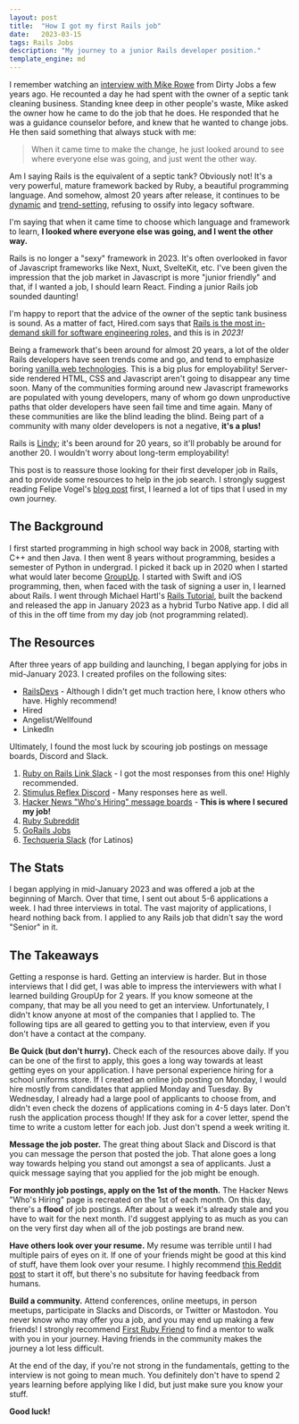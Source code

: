 ```yaml
---
layout: post
title:  "How I got my first Rails job"
date:   2023-03-15
tags: Rails Jobs
description: "My journey to a junior Rails developer position."
template_engine: md
---
```


I remember watching an [interview with Mike Rowe](https://youtu.be/qzKzu86Agg0?t=1054) from Dirty Jobs a few years ago. He recounted a day he had spent with the owner of a septic tank cleaning business. Standing knee deep in other people's waste, Mike asked the owner how he came to do the job that he does. He responded that he was a guidance counselor before, and knew that he wanted to change jobs. He then said something that always stuck with me:

> When it came time to make the change, he just looked around to see where everyone else was going, and just went the other way.

Am I saying Rails is the equivalent of a septic tank? Obviously not! It's a very powerful, mature framework backed by Ruby, a beautiful programming language. And somehow, almost 20 years after release, it continues to be [dynamic](https://hotwired.dev/) and [trend-setting](https://mrsk.dev/), refusing to ossify into legacy software. 

I'm saying that when it came time to choose which language and framework to learn, **I looked where everyone else was going, and I went the other way.**

Rails is no longer a "sexy" framework in 2023. It's often overlooked in favor of Javascript frameworks like Next, Nuxt, SvelteKit, etc. I've been given the impression that the job market in Javascript is more "junior friendly" and that, if I wanted a job, I should learn React. Finding a junior Rails job sounded daunting!

I'm happy to report that the advice of the owner of the septic tank business is sound. As a matter of fact, Hired.com says that [Rails is the most in-demand skill for software engineering roles,](https://hired.com/state-of-software-engineers/2023/) and this is in *2023!* 

Being a framework that's been around for almost 20 years, a lot of the older Rails developers have seen trends come and go, and tend to emphasize boring [vanilla web technologies](https://www.spicyweb.dev/). This is a big plus for employability! Server-side rendered HTML, CSS and Javascript aren't going to disappear any time soon. Many of the communities forming around new Javascript frameworks are populated with young developers, many of whom go down unproductive paths that older developers have seen fail time and time again. Many of these communities are like the blind leading the blind. Being part of a community with many older developers is not a negative, **it's a plus!** 

Rails is [Lindy](https://en.wikipedia.org/wiki/Lindy_effect); it's been around for 20 years, so it'll probably be around for another 20. I wouldn't worry about long-term employability!

This post is to reassure those looking for their first developer job in Rails, and to provide some resources to help in the job search. I strongly suggest reading Felipe Vogel's [blog post](https://fpsvogel.com/posts/2022/how-to-find-ruby-rails-job) first, I learned a lot of tips that I used in my own journey. 

## The Background
I first started programming in high school way back in 2008, starting with C++ and then Java. I then went 8 years without programming, besides a semester of Python in undergrad. I picked it back up in 2020 when I started what would later become [GroupUp](https://groupup.club/). I started with Swift and iOS programming, then, when faced with the task of signing a user in, I learned about Rails. I went through Michael Hartl's [Rails Tutorial](https://www.railstutorial.org/), built the backend and released the app in January 2023 as a hybrid Turbo Native app. I did all of this in the off time from my day job (not programming related).

## The Resources
After three years of app building and launching, I began applying for jobs in mid-January 2023. I created profiles on the following sites:

- [RailsDevs](https://railsdevs.com/) - Although I didn't get much traction here, I know others who have. Highly recommend!
- Hired
- Angelist/Wellfound
- LinkedIn

Ultimately, I found the most luck by scouring job postings on message boards, Discord and Slack.
1. [Ruby on Rails Link Slack](https://www.rubyonrails.link/) - I got the most responses from this one! Highly recommended.
2. [Stimulus Reflex Discord](https://discord.com/invite/stimulus-reflex) - Many responses here as well.
3. [Hacker News "Who's Hiring" message boards](https://news.ycombinator.com/item?id=34983767) -  **This is where I secured my job!**
4. [Ruby Subreddit](https://www.reddit.com/r/ruby/)
5. [GoRails Jobs](https://jobs.gorails.com/)
6. [Techqueria Slack](https://techqueria.org/) (for Latinos)

## The Stats
I began applying in mid-January 2023 and was offered a job at the beginning of March. Over that time, I sent out about 5-6 applications a week. I had three interviews in total. The vast majority of applications, I heard nothing back from. I applied to any Rails job that didn't say the word "Senior" in it.

## The Takeaways
Getting a response is hard. Getting an interview is harder. But in those interviews that I did get, I was able to impress the interviewers with what I learned building GroupUp for 2 years. If you know someone at the company, that may be all you need to get an interview. Unfortunately, I didn't know anyone at most of the companies that I applied to. The following tips are all geared to getting you to that interview, even if you don't have a contact at the company.

**Be Quick (but don't hurry).** Check each of the resources above daily. If you can be one of the first to apply, this goes a long way towards at least getting eyes on your application. I have personal experience hiring for a school uniforms store. If I created an online job posting on Monday, I would hire mostly from candidates that applied Monday and Tuesday. By Wednesday, I already had a large pool of applicants to choose from, and didn't even check the dozens of applications coming in 4-5 days later. Don't rush the application process though! If they ask for a cover letter, spend the time to write a custom letter for each job. Just don't spend a week writing it.

**Message the job poster.** The great thing about Slack and Discord is that you can message the person that posted the job. That alone goes a long way towards helping you stand out amongst a sea of applicants. Just a quick message saying that you applied for the job might be enough.

**For monthly job postings, apply on the 1st of the month.** The Hacker News "Who's Hiring" page is recreated on the 1st of each month. On this day, there's a **flood** of job postings. After about a week it's already stale and you have to wait for the next month. I'd suggest applying to as much as you can on the very first day when all of the job postings are brand new.

**Have others look over your resume.** My resume was terrible until I had multiple pairs of eyes on it. If one of your friends might be good at this kind of stuff, have them look over your resume. I highly recommend [this Reddit post](https://www.reddit.com/r/jobs/comments/7y8k6p/im_an_exrecruiter_for_some_of_the_top_companies/) to start it off, but there's no subsitute for having feedback from humans.

**Build a community.** Attend conferences, online meetups, in person meetups, participate in Slacks and Discords, or Twitter or Mastodon. You never know who may offer you a job, and you may end up making a few friends! I strongly recommend [First Ruby Friend](https://firstrubyfriend.org/) to find a mentor to walk with you in your journey. Having friends in the community makes the journey a lot less difficult.

At the end of the day, if you're not strong in the fundamentals, getting to the interview is not going to mean much. You definitely don't have to spend 2 years learning before applying like I did, but just make sure you know your stuff. 

**Good luck!**
